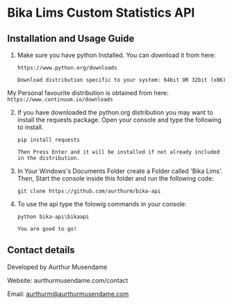 # Bika Lims Custom Statistics API

## Installation and Usage Guide

1. Make sure you have python Installed. You can download it from here: 
	```
	https://www.python.org/downloads

	Download distribution specific to your system: 64bit OR 32bit (x86)
	```
My Personal favourite distribution is obtained from here: 
	```
	https://www.continuum.io/downloads
	```

2. If you have downloaded the python.org distribution you may want to install the requests package. Open your console and type the following to install.

	```
	pip install requests
	
	Then Press Enter and it will be installed if not already included in the distribution.
	```

3. In Your Windows's Documents Folder create a Folder called 'Bika Lims'. Then, Start the console inside this folder and run the following code:
	```
	git clone https://github.com/aurthurm/bika-api
	````
4. To use the api type the folowig commands in your console:
	```
	python bika-api\bikaapi

	You are good to go!
	```


## Contact details

Developed by Aurthur Musendame

Website: aurthurmusendame.com/contact

Email: aurthurm@aurthurmusendame.com